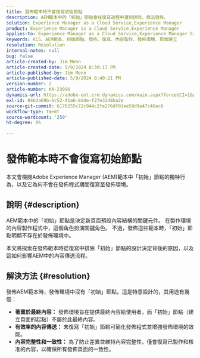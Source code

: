 ```yaml
---
title: 發佈範本時不會復寫初始節點
description: AEM範本中的「初始」節點會在復寫過程中遭到排除，無法發佈。
solution: Experience Manager as a Cloud Service,Experience Manager
product: Experience Manager as a Cloud Service,Experience Manager
applies-to: Experience Manager as a Cloud Service,Experience Manager Sites,Experience Manager 6.5
keywords: KCS、AEM範本、初始節點、發佈、復寫、內容製作、發佈環境、頁面建立
resolution: Resolution
internal-notes: null
bug: false
article-created-by: Jim Menn
article-created-date: 5/9/2024 8:39:17 PM
article-published-by: Jim Menn
article-published-date: 5/9/2024 8:40:21 PM
version-number: 2
article-number: KA-23996
dynamics-url: https://adobe-ent.crm.dynamics.com/main.aspx?forceUCI=1&pagetype=entityrecord&etn=knowledgearticle&id=042afe31-440e-ef11-9f8a-6045bd006268
exl-id: 046da69b-6c52-41a6-8dde-f2fe32d8ba2e
source-git-commit: 6176255c72c944c2fe276df01ee59d9e47c46ec6
workflow-type: tm+mt
source-wordcount: '259'
ht-degree: 0%

---
```


# 發佈範本時不會復寫初始節點


本文會檢閱Adobe Experience Manager (AEM)範本中「初始」節點的獨特行為，以及它為何不會在發佈程式期間復寫至發佈環境。

## 說明 {#description}


AEM範本中的「初始」節點是決定新頁面預設內容結構的關鍵元件。 在製作環境的內容製作程式中，這個角色扮演關鍵角色。 不過，發佈這些範本時，「初始」節點明顯不存在於發佈環境中。

本文將探索在發佈範本時從復寫中排除「初始」節點的設計決定背後的原因，以及這如何影響AEM中的內容傳送流程。


## 解決方法 {#resolution}


發佈AEM範本時，發佈環境中沒有「初始」節點，這是特意設計的，其用途有幾個：

- <b>著重於最終內容：</b> 發佈環境旨在提供最終內容給使用者，而「初始」節點（建立頁面的起點）不屬於此最終內容。
- <b>有效率的內容傳送：</b> 未復寫「初始」節點可簡化發佈程式並增強發佈環境的效能。
- <b>內容完整性和一致性：</b> 為了防止差異並維持內容完整性，僅會復寫已製作和核准的內容，以確保所有發佈頁面的一致性。
